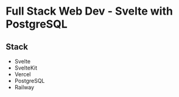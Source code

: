 # Full Stack Web Dev - Svelte with PostgreSQL

## Stack

- Svelte
- SvelteKit
- Vercel
- PostgreSQL
- Railway
